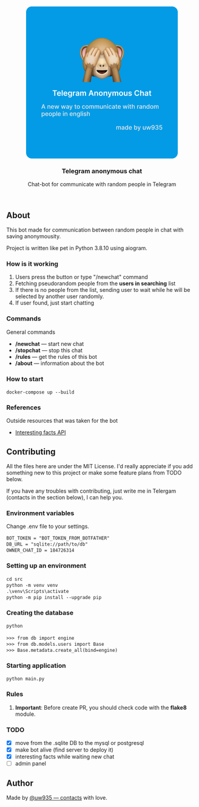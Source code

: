 <br>
<p align="center">
    <img align="center" src="media/thumbnail.png">
    <h3 align="center">Telegram anonymous chat</h3>
    <p align="center">Chat-bot for communicate with random people in Telegram</p>
</p>
<br>

## About
This bot made for communication between random people in chat with saving anonymousity.

Project is written like pet in Python 3.8.10 using aiogram.


### How is it working
1. Users press the button or type "/newchat" command
2. Fetching pseudorandom people from the **users in searching** list
3. If there is no people from the list, sending user to wait while he will be selected by another user randomly.
4. If user found, just start chatting

### Commands
General commands

- **/newchat** — start new chat
- **/stopchat** — stop this chat
- **/rules** — get the rules of this bot
- **/about** — information about the bot

### How to start
```shell
docker-compose up --build
```

### References
Outside resources that was taken for the bot

- [Interesting facts API](https://uselessfacts.jsph.pl/)

## Contributing

All the files here are under the MIT License. I'd really appreciate if you add something new to this project or make some feature plans from TODO below.

If you have any troubles with contributing, just write me in Telergam (contacts in the section below), I can help you.

### Environment variables
Change .env file to your settings.

```.env
BOT_TOKEN = "BOT_TOKEN_FROM_BOTFATHER"
DB_URL = "sqlite://path/to/db"
OWNER_CHAT_ID = 184726314
```

### Setting up an environment

```shell
cd src
python -m venv venv
.\venv\Scripts\activate
python -m pip install --upgrade pip
```

### Creating the database
```shell
python

>>> from db import engine
>>> from db.models.users import Base 
>>> Base.metadata.create_all(bind=engine)
```

### Starting application

```shell
python main.py
```

### Rules
1. **Important**: Before create PR, you should check code with the **flake8** module.

### TODO
- [x] move from the .sqlite DB to the mysql or postgresql
- [x] make bot alive (find server to deploy it)
- [x] interesting facts while waiting new chat
- [ ] admin panel

## Author
Made by [@uw935 — contacts](https://uw935.com/) with love.
